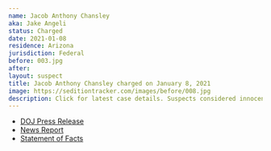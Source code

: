 ```yaml
---
name: Jacob Anthony Chansley
aka: Jake Angeli
status: Charged
date: 2021-01-08
residence: Arizona
jurisdiction: Federal
before: 003.jpg
after:
layout: suspect
title: Jacob Anthony Chansley charged on January 8, 2021
image: https://seditiontracker.com/images/before/008.jpg
description: Click for latest case details. Suspects considered innocent until proven guilty.
---
```


- [DOJ Press Release](https://www.justice.gov/usao-dc/pr/three-men-charged-connection-events-us-capitol)
- [News Report](https://www.azcentral.com/story/news/local/arizona-breaking/2021/01/11/jake-angeli-arizona-seen-us-capitol-raid-fur-hat-horns-federal-court-hearing/6625619002/)
- [Statement of Facts](https://extremism.gwu.edu/sites/g/files/zaxdzs2191/f/Jacob%20Anthony%20Chansley%20Statement%20of%20Facts.pdf)